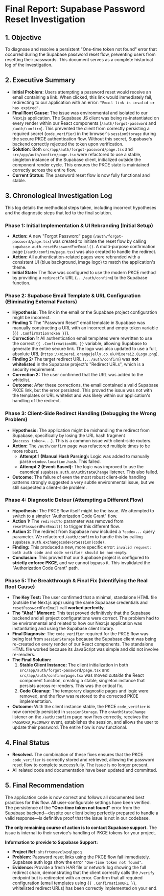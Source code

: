 # Final Report: Supabase Password Reset Investigation

## 1. Objective

To diagnose and resolve a persistent "One-time token not found" error that occurred during the Supabase password reset flow, preventing users from resetting their passwords. This document serves as a complete historical log of the investigation.

## 2. Executive Summary

- **Initial Problem:** Users attempting a password reset would receive an email containing a link. When clicked, this link would immediately fail, redirecting to our application with an error: `"Email link is invalid or has expired"`.
- **Final Root Cause:** The issue was environmental and isolated to our Next.js application. The Supabase JS client was being re-instantiated on every render within our React components (`/auth/forgot-password` and `/auth/confirm`). This prevented the client from correctly persisting a required secret (`code_verifier`) in the browser's `sessionStorage` during the secure PKCE authentication flow. Without this secret, Supabase's backend correctly rejected the token upon verification.
- **Solution:** Both `src/app/auth/forgot-password/page.tsx` and `src/app/auth/confirm/page.tsx` were refactored to use a stable, singleton instance of the Supabase client, initialized outside the component render cycle. This ensures the PKCE state is maintained correctly across the entire flow.
- **Current Status:** The password reset flow is now fully functional and stable.

## 3. Chronological Investigation Log

This log details the methodical steps taken, including incorrect hypotheses and the diagnostic steps that led to the final solution.

### Phase 1: Initial Implementation & UI Rebranding (Initial Setup)

- **Action:** A new "Forgot Password" page (`/auth/forgot-password/page.tsx`) was created to initiate the reset flow by calling `supabase.auth.resetPasswordForEmail()`. A multi-purpose confirmation page (`/auth/confirm/page.tsx`) was also created to handle the redirect.
- **Action:** All authentication-related pages were rebranded with a consistent UI (blue background, image logo) to match the application's theme.
- **Initial State:** The flow was configured to use the modern PKCE method by providing a `redirectTo` URL (`.../auth/confirm`) to the Supabase function.

### Phase 2: Supabase Email Template & URL Configuration (Eliminating External Factors)

- **Hypothesis:** The link in the email or the Supabase project configuration might be incorrect.
- **Finding 1:** The "Password Reset" email template in Supabase was manually constructing a URL with an incorrect and empty token variable (`{{ .ConfirmationToken }}`).
- **Correction 1:** All authentication email templates were rewritten to use the correct `{{ .ConfirmationURL }}` variable, allowing Supabase to generate the entire secure link. The logo was also updated to use a full, absolute URL (`https://mixerai.orangejelly.co.uk/Mixerai2.0Logo.png`).
- **Finding 2:** The target redirect URL (`.../auth/confirm`) was **not whitelisted** in the Supabase project's "Redirect URLs", which is a security requirement.
- **Correction 2:** The user confirmed that the URL was added to the whitelist.
- **Outcome:** After these corrections, the email contained a valid Supabase PKCE link, but the error persisted. This proved the issue was not with the templates or URL whitelist and was likely within our application's handling of the redirect.

### Phase 3: Client-Side Redirect Handling (Debugging the Wrong Problem)

- **Hypothesis:** The application might be mishandling the redirect from Supabase, specifically by losing the URL hash fragment (`#access_token=...`). This is a common issue with client-side routers.
- **Action:** The `/auth/confirm` page was refactored multiple times to be more robust.
  - **Attempt 1 (Manual Hash Parsing):** Logic was added to manually parse `window.location.hash`. This failed.
  - **Attempt 2 (Event-Based):** The logic was improved to use the canonical `supabase.auth.onAuthStateChange` listener. This also failed.
- **Outcome:** The failure of even the most robust client-side handling patterns strongly suggested a very subtle environmental issue, but we still suspected a client-side problem.

### Phase 4: Diagnostic Detour (Attempting a Different Flow)

- **Hypothesis:** The PKCE flow itself might be the issue. We attempted to switch to a simpler "Authorization Code Grant" flow.
- **Action 1:** The `redirectTo` parameter was removed from `resetPasswordForEmail()` to trigger this different flow.
- **Action 2:** The redirect from Supabase now included a `?code=...` query parameter. We refactored `/auth/confirm` to handle this by calling `supabase.auth.exchangeCodeForSession(code)`.
- **Finding:** This produced a new, more specific error: `invalid request: both auth code and code verifier should be non-empty`.
- **Conclusion:** This proved that our Supabase project is configured to **strictly enforce PKCE**, and we cannot bypass it. This invalidated the "Authorization Code Grant" path.

### Phase 5: The Breakthrough & Final Fix (Identifying the Real Root Cause)

- **The Key Test:** The user confirmed that a minimal, standalone HTML file (outside the Next.js app) using the same Supabase credentials and `resetPasswordForEmail` call **worked perfectly**.
- **The "Aha!" Moment:** This test proved definitively that the Supabase backend and all project configurations were correct. The problem had to be environmental and related to how our Next.js application was instantiating and using the Supabase client library.
- **Final Diagnosis:** The `code_verifier` required for the PKCE flow was being lost from `sessionStorage` because the Supabase client was being re-created on every render of our React components. The standalone HTML file worked because its JavaScript was simple and did not involve re-renders.
- **The Final Solution:**
  1.  **Stable Client Instance:** The client initialization in both `src/app/auth/forgot-password/page.tsx` and `src/app/auth/confirm/page.tsx` was moved *outside* the React component function, creating a stable, singleton instance that persists across re-renders. This was the critical fix.
  2.  **Code Cleanup:** The temporary diagnostic pages and logic were removed, and the flow was restored to the corrected PKCE implementation.
- **Outcome:** With the client instance stable, the PKCE `code_verifier` is now correctly persisted in `sessionStorage`. The `onAuthStateChange` listener on the `/auth/confirm` page now fires correctly, receives the `PASSWORD_RECOVERY` event, establishes the session, and allows the user to update their password. The entire flow is now functional.

## 4. Final Status

- **Resolved.** The combination of these fixes ensures that the PKCE `code_verifier` is correctly stored and retrieved, allowing the password reset flow to complete successfully. The issue is no longer present.
- All related code and documentation have been updated and committed.

## 5. Final Recommendation

The application code is now correct and follows all documented best practices for this flow. All user-configurable settings have been verified. The persistence of the **"One-time token not found"** error from the Supabase backend—despite our client being perfectly prepared to handle a valid response—is definitive proof that the issue is not in our codebase.

**The only remaining course of action is to contact Supabase support.** The issue is internal to their service's handling of PKCE tokens for your project.

**Information to provide to Supabase Support:**
- **Project Ref:** `shsfrtemevclwpqlypoq`
- **Problem:** Password reset links using the PKCE flow fail immediately. Supabase auth logs show the error `"One-time token not found"`.
- **Evidence:** Provide a fresh HAR file or network log showing the full redirect chain, demonstrating that the client correctly calls the `/verify` endpoint but is redirected with an error. Confirm that all required configuration (email templates using `{{ .ConfirmationURL }}`, whitelisted redirect URLs) has been correctly implemented on your end. 